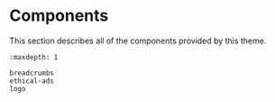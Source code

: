 # Components

This section describes all of the components provided by this theme.

```{toctree}
:maxdepth: 1

breadcrumbs
ethical-ads
logo
```
